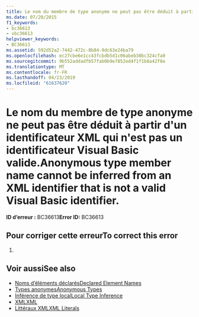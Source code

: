 ```yaml
---
title: Le nom du membre de type anonyme ne peut pas être déduit à partir d'un identificateur XML qui n'est pas un identificateur Visual Basic valide.
ms.date: 07/20/2015
f1_keywords:
- bc36613
- vbc36613
helpviewer_keywords:
- BC36613
ms.assetid: 592d52a2-7442-472c-8b84-9dc63e24ba79
ms.openlocfilehash: ec27cbe6e1cc43fcbdb5d1c06abeb30bc324cfa0
ms.sourcegitcommit: 9b552addadfb57fab0b9e7852ed4f1f1b8a42f8e
ms.translationtype: MT
ms.contentlocale: fr-FR
ms.lasthandoff: 04/23/2019
ms.locfileid: "61637620"
---
```

# <a name="anonymous-type-member-name-cannot-be-inferred-from-an-xml-identifier-that-is-not-a-valid-visual-basic-identifier"></a><span data-ttu-id="8b1ec-102">Le nom du membre de type anonyme ne peut pas être déduit à partir d'un identificateur XML qui n'est pas un identificateur Visual Basic valide.</span><span class="sxs-lookup"><span data-stu-id="8b1ec-102">Anonymous type member name cannot be inferred from an XML identifier that is not a valid Visual Basic identifier.</span></span>
<span data-ttu-id="8b1ec-103">**ID d’erreur :** BC36613</span><span class="sxs-lookup"><span data-stu-id="8b1ec-103">**Error ID:** BC36613</span></span>  
  
## <a name="to-correct-this-error"></a><span data-ttu-id="8b1ec-104">Pour corriger cette erreur</span><span class="sxs-lookup"><span data-stu-id="8b1ec-104">To correct this error</span></span>  
  
1. 
  
## <a name="see-also"></a><span data-ttu-id="8b1ec-105">Voir aussi</span><span class="sxs-lookup"><span data-stu-id="8b1ec-105">See also</span></span>

- [<span data-ttu-id="8b1ec-106">Noms d’éléments déclarés</span><span class="sxs-lookup"><span data-stu-id="8b1ec-106">Declared Element Names</span></span>](../../visual-basic/programming-guide/language-features/declared-elements/declared-element-names.md)
- [<span data-ttu-id="8b1ec-107">Types anonymes</span><span class="sxs-lookup"><span data-stu-id="8b1ec-107">Anonymous Types</span></span>](../../visual-basic/programming-guide/language-features/objects-and-classes/anonymous-types.md)
- [<span data-ttu-id="8b1ec-108">Inférence de type local</span><span class="sxs-lookup"><span data-stu-id="8b1ec-108">Local Type Inference</span></span>](../../visual-basic/programming-guide/language-features/variables/local-type-inference.md)
- [<span data-ttu-id="8b1ec-109">XML</span><span class="sxs-lookup"><span data-stu-id="8b1ec-109">XML</span></span>](../../visual-basic/programming-guide/language-features/xml/index.md)
- [<span data-ttu-id="8b1ec-110">Littéraux XML</span><span class="sxs-lookup"><span data-stu-id="8b1ec-110">XML Literals</span></span>](../../visual-basic/language-reference/xml-literals/index.md)
